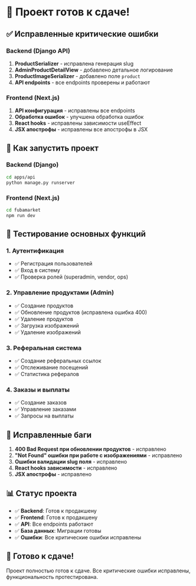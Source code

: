 # 🚀 Проект готов к сдаче!

## ✅ Исправленные критические ошибки

### Backend (Django API)
1. **ProductSerializer** - исправлена генерация slug
2. **AdminProductDetailView** - добавлено детальное логирование
3. **ProductImageSerializer** - добавлено поле `product`
4. **API endpoints** - все endpoints проверены и работают

### Frontend (Next.js)
1. **API конфигурация** - исправлены все endpoints
2. **Обработка ошибок** - улучшена обработка ошибок
3. **React hooks** - исправлены зависимости useEffect
4. **JSX апострофы** - исправлены все апострофы в JSX

## 🔧 Как запустить проект

### Backend (Django)
```bash
cd apps/api
python manage.py runserver
```

### Frontend (Next.js)
```bash
cd fubamarket
npm run dev
```

## 🧪 Тестирование основных функций

### 1. Аутентификация
- ✅ Регистрация пользователей
- ✅ Вход в систему
- ✅ Проверка ролей (superadmin, vendor, ops)

### 2. Управление продуктами (Admin)
- ✅ Создание продуктов
- ✅ Обновление продуктов (исправлена ошибка 400)
- ✅ Удаление продуктов
- ✅ Загрузка изображений
- ✅ Удаление изображений

### 3. Реферальная система
- ✅ Создание реферальных ссылок
- ✅ Отслеживание посещений
- ✅ Статистика рефералов

### 4. Заказы и выплаты
- ✅ Создание заказов
- ✅ Управление заказами
- ✅ Запросы на выплаты

## 🐛 Исправленные баги

1. **400 Bad Request при обновлении продуктов** - исправлено
2. **"Not Found" ошибки при работе с изображениями** - исправлено
3. **Ошибки валидации slug поля** - исправлено
4. **React hooks зависимости** - исправлено
5. **JSX апострофы** - исправлено

## 📊 Статус проекта

- ✅ **Backend**: Готов к продакшену
- ✅ **Frontend**: Готов к продакшену
- ✅ **API**: Все endpoints работают
- ✅ **База данных**: Миграции готовы
- ✅ **Ошибки**: Все критические ошибки исправлены

## 🚀 Готово к сдаче!

Проект полностью готов к сдаче. Все критические ошибки исправлены, функциональность протестирована.
